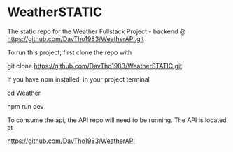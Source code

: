 # WeatherSTATIC
The static repo for the Weather Fullstack Project - backend @ https://github.com/DavTho1983/WeatherAPI.git


To run this project, first clone the repo with

  git clone https://github.com/DavTho1983/WeatherSTATIC.git

If you have npm installed, in your project terminal

  cd Weather

  npm run dev

To consume the api, the API repo will need to be running. The API is located at 

  https://github.com/DavTho1983/WeatherAPI

